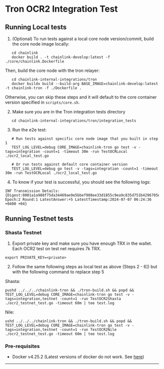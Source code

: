 # Tron OCR2 Integration Test

## Running Local tests

1. (Optional) To run tests against a local core node version/commit, build the core node image locally:

```shell
   cd chainlink
   docker build . -t chainlink-develop:latest -f ./core/chainlink.Dockerfile
```

Then, build the core node with the tron relayer:

```shell
   cd chainlink-internal-integrations/tron
   docker buildx build --build-arg BASE_IMAGE=chainlink-develop:latest -t chainlink-tron -f ./Dockerfile .
```

Otherwise, you can skip these steps and it will default to the core container version specified in `scripts/core.sh`.

2. Make sure you are in the Tron integration tests directory

```shell
   cd chainlink-internal-integrations/tron/integration_tests
```

3. Run the e2e test:

```shell
   # Run tests against specific core node image that you built in step 1
   TEST_LOG_LEVEL=debug CORE_IMAGE=chainlink-tron go test -v -tags=integration -count=1 -timeout 30m -run TestOCRLocal ./ocr2_local_test.go

   # Or run tests against default core container version
   TEST_LOG_LEVEL=debug go test -v -tags=integration -count=1 -timeout 30m -run TestOCRLocal ./ocr2_local_test.go
```

4. To know if your test is successful, you should see the following logs:

```shell
INF Transmission Details: {Digest:0001a1a988f75da34469ae9e5bbef908ee33d1855c9ea9c835d751b4296705e4 Epoch:2 Round:1 LatestAnswer:+5 LatestTimestamp:2024-07-07 06:24:36 +0400 +04}
```

## Running Testnet tests

### Shasta Testnet

1. Export private key and make sure you have enough TRX in the wallet. Each OCR2 test on test net requires 7k TRX.

```
export PRIVATE_KEY=<private>
```

2. Follow the same following steps as local test as above (Steps 2 - 6]) but with the following command to replace step 5

Shasta:

```shell
pushd ../../../chainlink-tron && ./tron-build.sh && popd && TEST_LOG_LEVEL=debug CORE_IMAGE=chainlink-tron go test -v -tags=integration,testnet -count=1 -run TestOCR2Shasta ./ocr2_testnet_test.go -timeout 60m | tee test.log
```

Nile:

```shell
ushd ../../../chainlink-tron && ./tron-build.sh && popd && TEST_LOG_LEVEL=debug CORE_IMAGE=chainlink-tron go test -v -tags=integration,testnet -count=1 -run TestOCR2Nile ./ocr2_testnet_test.go -timeout 60m | tee test.log
```

### Pre-requisites

- Docker v4.25.2 (Latest versions of docker do not work. See [here](https://smartcontract-it.atlassian.net/wiki/spaces/DEPLOY/pages/774734068/Tron+Node+Errors+And+Fixes))

---
